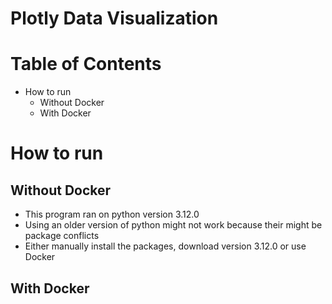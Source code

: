# Plotly Data Visualization

# Table of Contents
- How to run
    - Without Docker
    - With Docker

# How to run
## Without Docker
- This program ran on python version 3.12.0
- Using an older version of python might not work because their might be package conflicts
- Either manually install the packages, download version 3.12.0 or use Docker

## With Docker

